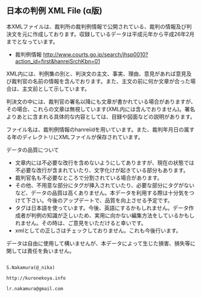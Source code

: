 日本の判例 XML File (α版)
----

本XMLファイルは、裁判所の裁判例情報で公開されている、裁判の情報及び判決文を元に作成しております。収録しているデータは平成元年から平成26年2月までとなっています。

* 裁判例情報 http://www.courts.go.jp/search/jhsp0010?action_id=first&hanreiSrchKbn=01

XML内には、判例集の別と、判決文の主文、事実、理由、意見があれば意見及び裁判官の名前の情報を含んでおります。また、主文の前に何か文章が合った場合は、主文前として示しています。

判決文の中には、裁判官の署名以降にも文章が書かれている場合がありますが、その場合、これらの文章は無視しています(XML内には含んでおりません)。署名よりあとに含まれる具体的な内容としては、目録や図面などの説明があります。

ファイル名は、裁判例情報のhanreiidを用いています。また、裁判年月日の属する年のディレクトリにXMLファイルが保存されています。


データの品質について
- 文章内には不必要な改行を含めないようにしてありますが、現在の状態では不必要な改行が含まれていたり、文字化けが起きている部分もあります。
- 裁判官名も不必要なところで分割されている場合があります。
- その他、不用意な部分にタグが挿入されていたり、必要な部分にタグがないなど、データの品質は高くありません。本データを利用する際は十分気をつけて下さい。今後のアップデートで、品質を向上させる予定です。
- タグは日本語を使っています。今後、英語にするかもしれません。データ作成者が判例の知識が乏しいため、実用に向かない編集方法をしているかもしれません。その時は、ご意見をいただけると幸いです。
- xmlとしての正しさはチェックしておりません。これも今後行います。

データは自由に使用して構いませんが、本データによって生じた損害、損失等に関しては責任を負いません。

                                                                                S.Nakamura(@_nika)
                                                                            http://kuronekoya.info
                                                                             lr.nakamura@gmail.com
